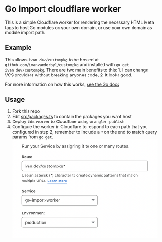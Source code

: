 # Go Import cloudflare worker

This is a simple Cloudflare worker for rendering the necessary HTML Meta tags to host Go modules on your own domain, or use your own domain as module import path.

## Example

This allows `ivan.dev/custompkg` to be hosted at `github.com/ivanvanderbyl/custompkg` and installed with `go get ivan.dev/custompkg`. There are two main benefits to this: 1. I can change VCS providers without breaking anyones code, 2. It looks good.

For more information on how this works, [see the Go docs](https://pkg.go.dev/cmd/go#hdr-Remote_import_paths)

## Usage

1. Fork this repo
2. Edit [src/packages.ts](/src/packages.ts) to contain the packages you want host
3. Deploy this worker to Cloudflare using `wrangler publish`
4. Configure the worker in Cloudflare to respond to each path that you configured in step 2, remember to include a `*` on the end to match query params from `go get`. ![Setup example](/setup.png)
